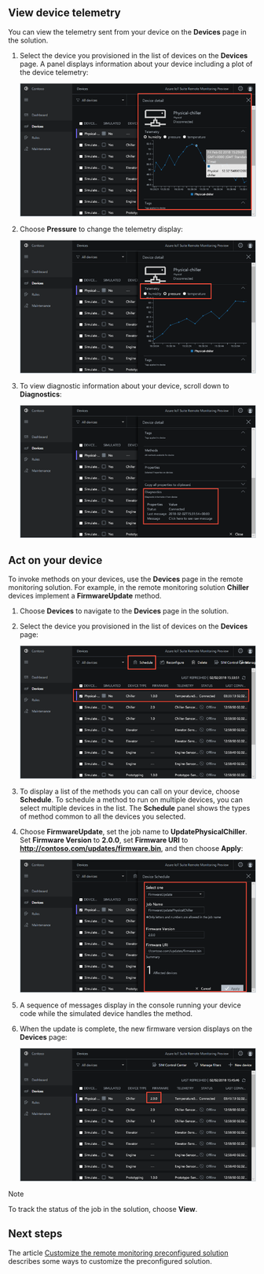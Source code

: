 ## View device telemetry

You can view the telemetry sent from your device on the **Devices** page in the solution.

1. Select the device you provisioned in the list of devices on the **Devices** page. A panel displays information about your device including a plot of the device telemetry:

    ![See device detail](media/iot-suite-visualize-connecting/devicesdetail.png)

1. Choose **Pressure** to change the telemetry display:

    ![View pressure telemetry](media/iot-suite-visualize-connecting/devicespressure.png)

1. To view diagnostic information about your device, scroll down to **Diagnostics**:

    ![View device diagnostics](media/iot-suite-visualize-connecting/devicesdiagnostics.png)

## Act on your device

To invoke methods on your devices, use the **Devices** page in the remote monitoring solution. For example, in the remote monitoring solution **Chiller** devices implement a **FirmwareUpdate** method.

1. Choose **Devices** to navigate to the **Devices** page in the solution.

1. Select the device you provisioned in the list of devices on the **Devices** page:

    ![Select your physical device](media/iot-suite-visualize-connecting/devicesselect.png)

1. To display a list of the methods you can call on your device, choose **Schedule**. To schedule a method to run on multiple devices, you can select multiple devices in the list. The **Schedule** panel shows the types of method common to all the devices you selected.

1. Choose **FirmwareUpdate**, set the job name to **UpdatePhysicalChiller**. Set **Firmware Version** to **2.0.0**, set **Firmware URI** to **http://contoso.com/updates/firmware.bin**, and then choose **Apply**:

    ![Schedule the firmware update](media/iot-suite-visualize-connecting/deviceschedule.png)

1. A sequence of messages display in the console running your device code while the simulated device handles the method.

1. When the update is complete, the new firmware version displays on the **Devices** page:

    ![Update completed](media/iot-suite-visualize-connecting/complete.png)

> [!NOTE]
> To track the status of the job in the solution, choose **View**.

## Next steps

The article [Customize the remote monitoring preconfigured solution](../articles/iot-suite/iot-suite-remote-monitoring-customize.md) describes some ways to customize the preconfigured solution.